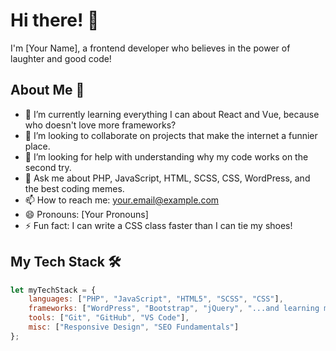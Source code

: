 # Hi there! 👋

I'm [Your Name], a frontend developer who believes in the power of laughter and good code!

## About Me 🚀
- 🌱 I’m currently learning everything I can about React and Vue, because who doesn't love more frameworks?
- 👯 I’m looking to collaborate on projects that make the internet a funnier place.
- 🤔 I’m looking for help with understanding why my code works on the second try.
- 💬 Ask me about PHP, JavaScript, HTML, SCSS, CSS, WordPress, and the best coding memes.
- 📫 How to reach me: [your.email@example.com](mailto:your.email@example.com)
- 😄 Pronouns: [Your Pronouns]
- ⚡ Fun fact: I can write a CSS class faster than I can tie my shoes!

## My Tech Stack 🛠️
```javascript
let myTechStack = {
    languages: ["PHP", "JavaScript", "HTML5", "SCSS", "CSS"],
    frameworks: ["WordPress", "Bootstrap", "jQuery", "...and learning more!"],
    tools: ["Git", "GitHub", "VS Code"],
    misc: ["Responsive Design", "SEO Fundamentals"]
};

